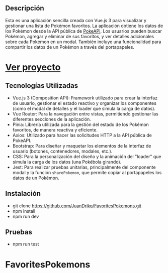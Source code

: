 ## Descripción

Esta es una aplicación sencilla creada con Vue.js 3 para visualizar y gestionar una lista de Pokémon favoritos. La aplicación obtiene los datos de los Pokémon desde la API pública de [PokeAPI](https://pokeapi.co/). Los usuarios pueden buscar Pokémon, agregar y eliminar de sus favoritos, y ver detalles adicionales sobre cada Pokémon en un modal. También incluye una funcionalidad para compartir los datos de un Pokémon a través del portapapeles.

<h1>
<a href="https://juandriko.github.io/FavoritesPokemons/">Ver proyecto</a>
</h1>

## Tecnologías Utilizadas

- Vue.js 3 (Composition API): Framework utilizado para crear la interfaz de usuario, gestionar el estado reactivo y organizar los componentes (como el modal de detalles y el loader que simula la carga de datos).
- Vue Router: Para la navegación entre vistas, permitiendo gestionar las diferentes secciones de la aplicación.
- Pinia: Librería utilizada para la gestión del estado de los Pokémon favoritos, de manera reactiva y eficiente.
- Axios: Utilizado para hacer las solicitudes HTTP a la API pública de PokeAPI.
- Bootstrap: Para diseñar y maquetar los elementos de la interfaz de usuario (botones, contenedores, modales, etc.).
- CSS: Para la personalización del diseño y la animación del "loader" que simula la carga de los datos (una Pokébola girando).
- Jest: Para realizar pruebas unitarias, principalmente del componente modal y la función `sharePokemon`, que permite copiar al portapapeles los datos de un Pokémon.

## Instalación

-  git clone https://github.com/JuanDriko/FavoritesPokemons.git
- npm install
- npm run dev

## Pruebas 

- npm run test
# FavoritesPokemons
